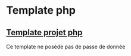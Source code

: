 # Template php
## [Template projet php](https://github.com/theomeunier/template_projet_php)


Ce template ne posède pas de passe de donnée

